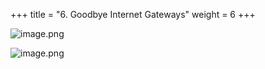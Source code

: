 +++
title = "6. Goodbye Internet Gateways"
weight = 6
+++


![image.png](/images/008-viii-clean-it-up/38-868114-image.png)


![image.png](/images/008-viii-clean-it-up/38-183733-image.png)


